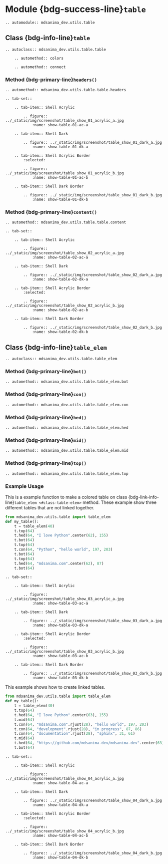 # Module {bdg-success-line}`table`

```{eval-rst}
.. automodule:: mdsanima_dev.utils.table
```

## Class {bdg-info-line}`table`

```{eval-rst}
.. autoclass:: mdsanima_dev.utils.table.table

    .. automethod:: colors

    .. automethod:: connect
```

### Method {bdg-primary-line}`headers()`

```{eval-rst}
.. automethod:: mdsanima_dev.utils.table.table.headers
```

```{eval-rst}
.. tab-set::

    .. tab-item:: Shell Acrylic

        .. figure:: ../_static/img/screenshot/table_show_01_acrylic_a.jpg
            :name: show-table-01-ac-a

    .. tab-item:: Shell Dark

        .. figure:: ../_static/img/screenshot/table_show_01_dark_a.jpg
            :name: show-table-01-dk-a

    .. tab-item:: Shell Acrylic Border
        :selected:

        .. figure:: ../_static/img/screenshot/table_show_01_acrylic_b.jpg
            :name: show-table-01-ac-b

    .. tab-item:: Shell Dark Border

        .. figure:: ../_static/img/screenshot/table_show_01_dark_b.jpg
            :name: show-table-01-dk-b
```

### Method {bdg-primary-line}`content()`

```{eval-rst}
.. automethod:: mdsanima_dev.utils.table.table.content
```

```{eval-rst}
.. tab-set::

    .. tab-item:: Shell Acrylic

        .. figure:: ../_static/img/screenshot/table_show_02_acrylic_a.jpg
            :name: show-table-02-ac-a

    .. tab-item:: Shell Dark

        .. figure:: ../_static/img/screenshot/table_show_02_dark_a.jpg
            :name: show-table-02-dk-a

    .. tab-item:: Shell Acrylic Border
        :selected:

        .. figure:: ../_static/img/screenshot/table_show_02_acrylic_b.jpg
            :name: show-table-02-ac-b

    .. tab-item:: Shell Dark Border

        .. figure:: ../_static/img/screenshot/table_show_02_dark_b.jpg
            :name: show-table-02-dk-b
```

## Class {bdg-info-line}`table_elem`

```{eval-rst}
.. autoclass:: mdsanima_dev.utils.table.table_elem
```

### Method {bdg-primary-line}`bot()`

```{eval-rst}
.. automethod:: mdsanima_dev.utils.table.table_elem.bot
```

### Method {bdg-primary-line}`con()`

```{eval-rst}
.. automethod:: mdsanima_dev.utils.table.table_elem.con
```

### Method {bdg-primary-line}`hed()`

```{eval-rst}
.. automethod:: mdsanima_dev.utils.table.table_elem.hed
```

### Method {bdg-primary-line}`mid()`

```{eval-rst}
.. automethod:: mdsanima_dev.utils.table.table_elem.mid
```

### Method {bdg-primary-line}`top()`

```{eval-rst}
.. automethod:: mdsanima_dev.utils.table.table_elem.top
```

### Example Usage

This is a example function to make a colored table on class
{bdg-link-info-line}`table_elem <#class-table-elem>` method. These example show
three different tables that are not linked together.

```python
from mdsanima_dev.utils.table import table_elem
def my_table():
    t = table_elem(40)
    t.top(64)
    t.hed(64, "I love Python".center(62), 155)
    t.bot(64)
    t.top(64)
    t.con(64, "Python", "hello world", 197, 203)
    t.bot(64)
    t.top(64)
    t.hed(64, "mdsanima.com".center(62), 87)
    t.bot(64)
```

```{eval-rst}
.. tab-set::

    .. tab-item:: Shell Acrylic

        .. figure:: ../_static/img/screenshot/table_show_03_acrylic_a.jpg
            :name: show-table-03-ac-a

    .. tab-item:: Shell Dark

        .. figure:: ../_static/img/screenshot/table_show_03_dark_a.jpg
            :name: show-table-03-dk-a

    .. tab-item:: Shell Acrylic Border
        :selected:

        .. figure:: ../_static/img/screenshot/table_show_03_acrylic_b.jpg
            :name: show-table-03-ac-b

    .. tab-item:: Shell Dark Border

        .. figure:: ../_static/img/screenshot/table_show_03_dark_b.jpg
            :name: show-table-03-dk-b
```

This example shows how to create linked tables.

```python
from mdsanima_dev.utils.table import table_elem
def my_table():
    t = table_elem(40)
    t.top(64)
    t.hed(64, "I love Python".center(63), 155)
    t.mid(64)
    t.con(64, "mdsanima.com".rjust(28), "hello world", 197, 203)
    t.con(64, "development".rjust(28), "in progress", 87, 86)
    t.con(64, "documentation".rjust(28), "sphinx", 31, 61)
    t.mid(64)
    t.hed(64, "https://github.com/mdsanima-dev/mdsanima-dev".center(63), 33)
    t.bot(64)
```

```{eval-rst}
.. tab-set::

    .. tab-item:: Shell Acrylic

        .. figure:: ../_static/img/screenshot/table_show_04_acrylic_a.jpg
            :name: show-table-04-ac-a

    .. tab-item:: Shell Dark

        .. figure:: ../_static/img/screenshot/table_show_04_dark_a.jpg
            :name: show-table-04-dk-a

    .. tab-item:: Shell Acrylic Border
        :selected:

        .. figure:: ../_static/img/screenshot/table_show_04_acrylic_b.jpg
            :name: show-table-04-ac-b

    .. tab-item:: Shell Dark Border

        .. figure:: ../_static/img/screenshot/table_show_04_dark_b.jpg
            :name: show-table-04-dk-b
```
